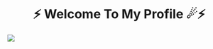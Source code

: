 <h1 align="center">⚡ Welcome To My Profile ☄⚡</h1>
<img src="https://avatars.githubusercontent.com/u/187452485?s=400&v=4">
